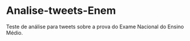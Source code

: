 # Analise-tweets-Enem
Teste de análise para tweets sobre a prova do Exame Nacional do Ensino Médio.
